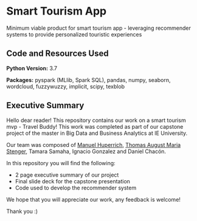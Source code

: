 # Smart Tourism App
Minimum viable product for smart tourism app - leveraging recommender systems to provide personalized touristic experiences

## Code and Resources Used
**Python Version:** 3.7

**Packages:** pyspark (MLlib, Spark SQL), pandas, numpy, seaborn, wordcloud, fuzzywuzzy, implicit, scipy, texblob

## Executive Summary 

Hello dear reader! This repository contains our work on a smart tourism mvp - Travel Buddy! This work was completed as part of our capstone project of the master in Big Data and Business Analytics at IE University.

Our team was composed of [Manuel Huperrich](https://github.com/Hupperich-Manuel/Hupperich-Manuel), [Thomas August Maria Stenger](https://github.com/ThomasStenger/ThomasStenger), Tamara Samaha, Ignacio Gonzalez and Daniel Chacón. 

In this repository you will find the following: 

- 2 page executive summary of our project
- Final slide deck for the capstone presentation
- Code used to develop the recommender system 

We hope that you will appreciate our work, any feedback is welcome!

Thank you :)
